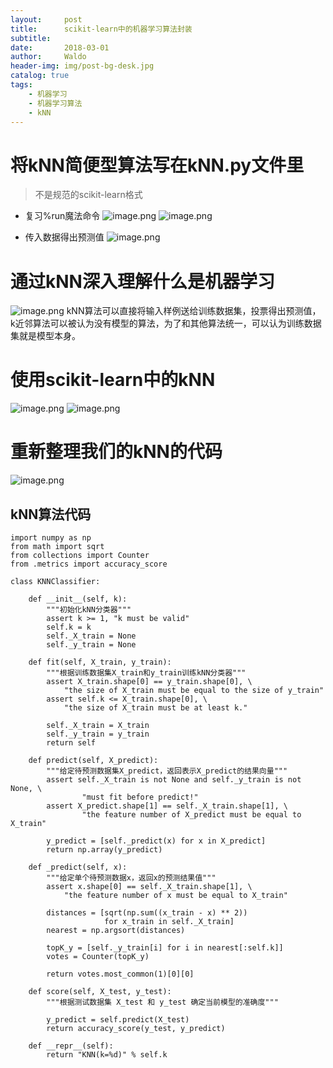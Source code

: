 ```yaml
---
layout:     post
title:      scikit-learn中的机器学习算法封装
subtitle:   
date:       2018-03-01
author:     Waldo
header-img: img/post-bg-desk.jpg
catalog: true
tags:
    - 机器学习
    - 机器学习算法
    - kNN
---
```


# 将kNN简便型算法写在kNN.py文件里
> 不是规范的scikit-learn格式

* 复习%run魔法命令
![image.png](https://upload-images.jianshu.io/upload_images/7216746-331e315282507fb4.png?imageMogr2/auto-orient/strip%7CimageView2/2/w/1240)
![image.png](https://upload-images.jianshu.io/upload_images/7216746-b6c2ffb8b294f8d4.png?imageMogr2/auto-orient/strip%7CimageView2/2/w/1240)

* 传入数据得出预测值
![image.png](https://upload-images.jianshu.io/upload_images/7216746-a31e152ee135c1f7.png?imageMogr2/auto-orient/strip%7CimageView2/2/w/1240)

# 通过kNN深入理解什么是机器学习
![image.png](https://upload-images.jianshu.io/upload_images/7216746-74629914a74cda96.png?imageMogr2/auto-orient/strip%7CimageView2/2/w/1240)
kNN算法可以直接将输入样例送给训练数据集，投票得出预测值，k近邻算法可以被认为没有模型的算法，为了和其他算法统一，可以认为训练数据集就是模型本身。

# 使用scikit-learn中的kNN
![image.png](https://upload-images.jianshu.io/upload_images/7216746-2739c39f93932042.png?imageMogr2/auto-orient/strip%7CimageView2/2/w/1240)
![image.png](https://upload-images.jianshu.io/upload_images/7216746-daf1e84e975d7f2b.png?imageMogr2/auto-orient/strip%7CimageView2/2/w/1240)


# 重新整理我们的kNN的代码
![image.png](https://upload-images.jianshu.io/upload_images/7216746-4717615eeca6adf1.png?imageMogr2/auto-orient/strip%7CimageView2/2/w/1240)

## **kNN算法代码**
```
import numpy as np
from math import sqrt
from collections import Counter
from .metrics import accuracy_score

class KNNClassifier:

    def __init__(self, k):
        """初始化kNN分类器"""
        assert k >= 1, "k must be valid"
        self.k = k
        self._X_train = None
        self._y_train = None

    def fit(self, X_train, y_train):
        """根据训练数据集X_train和y_train训练kNN分类器"""
        assert X_train.shape[0] == y_train.shape[0], \
            "the size of X_train must be equal to the size of y_train"
        assert self.k <= X_train.shape[0], \
            "the size of X_train must be at least k."

        self._X_train = X_train
        self._y_train = y_train
        return self

    def predict(self, X_predict):
        """给定待预测数据集X_predict，返回表示X_predict的结果向量"""
        assert self._X_train is not None and self._y_train is not None, \
                "must fit before predict!"
        assert X_predict.shape[1] == self._X_train.shape[1], \
                "the feature number of X_predict must be equal to X_train"

        y_predict = [self._predict(x) for x in X_predict]
        return np.array(y_predict)

    def _predict(self, x):
        """给定单个待预测数据x，返回x的预测结果值"""
        assert x.shape[0] == self._X_train.shape[1], \
            "the feature number of x must be equal to X_train"

        distances = [sqrt(np.sum((x_train - x) ** 2))
                     for x_train in self._X_train]
        nearest = np.argsort(distances)

        topK_y = [self._y_train[i] for i in nearest[:self.k]]
        votes = Counter(topK_y)

        return votes.most_common(1)[0][0]

    def score(self, X_test, y_test):
        """根据测试数据集 X_test 和 y_test 确定当前模型的准确度"""

        y_predict = self.predict(X_test)
        return accuracy_score(y_test, y_predict)

    def __repr__(self):
        return "KNN(k=%d)" % self.k



```
